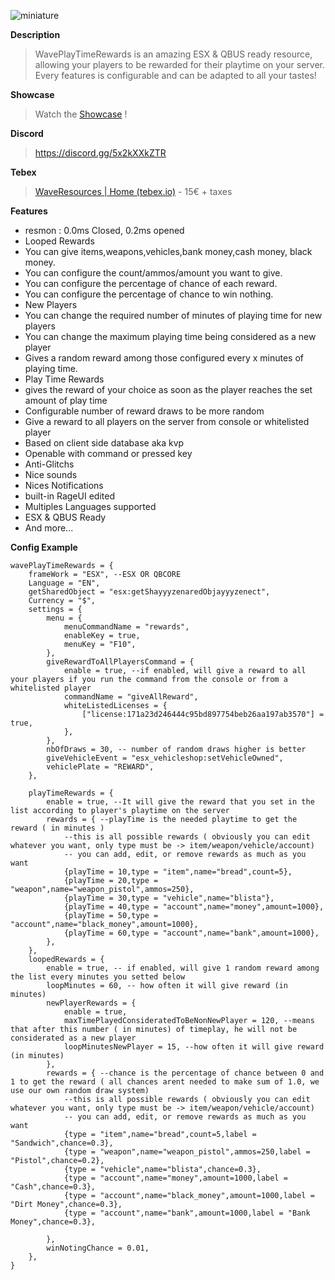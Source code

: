 ![miniature](https://user-images.githubusercontent.com/67419505/147802874-73ac3d84-fa5f-4e83-ade0-04754049aa95.png)

**Description**
> WavePlayTimeRewards is an amazing ESX & QBUS ready resource, allowing your players to be rewarded for their playtime on your server.
> Every features is configurable and can be adapted to all your tastes! 

**Showcase**
> Watch the [Showcase](https://www.youtube.com/watch?v=FnnDBRIFGwI) !

**Discord**
> https://discord.gg/5x2kXXkZTR

**Tebex**
> [WaveResources | Home (tebex.io)](https://waveresources.tebex.io/) - 15€ + taxes

**Features**
* resmon : 0.0ms Closed, 0.2ms opened
* Looped Rewards
 * You can give items,weapons,vehicles,bank money,cash money, black money.
 * You can configure the count/ammos/amount you want to give.
 * You can configure the percentage of chance of each reward.
 * You can configure the percentage of chance to win nothing.
 * New Players
  * You can change the required number of minutes of playing time for new players
  * You can change the maximum playing time being considered as a new player
 * Gives a random reward among those configured every x minutes of playing time.
* Play Time Rewards
 * gives the reward of your choice as soon as the player reaches the set amount of play time
* Configurable number of reward draws to be more random
* Give a reward to all players on the server from console or whitelisted player
* Based on client side database aka kvp
* Openable with command or pressed key
* Anti-Glitchs
* Nice sounds
* Nices Notifications
* built-in RageUI edited
* Multiples Languages supported
* ESX & QBUS Ready
* And more...

**Config Example**
```
wavePlayTimeRewards = {
    frameWork = "ESX", --ESX OR QBCORE
    Language = "EN",
    getSharedObject = "esx:getShayyyzenaredObjayyyzenect",
    Currency = "$",
    settings = {
        menu = {
            menuCommandName = "rewards",
            enableKey = true,
            menuKey = "F10",
        },
        giveRewardToAllPlayersCommand = {
            enable = true, --if enabled, will give a reward to all your players if you run the command from the console or from a whitelisted player
            commandName = "giveAllReward",
            whiteListedLicenses = {
                ["license:171a23d246444c95bd897754beb26aa197ab3570"] = true,
            },
        },
        nbOfDraws = 30, -- number of random draws higher is better
        giveVehicleEvent = "esx_vehicleshop:setVehicleOwned",
        vehiclePlate = "REWARD",
    },

    playTimeRewards = {
        enable = true, --It will give the reward that you set in the list according to player's playtime on the server
        rewards = { --playTime is the needed playtime to get the reward ( in minutes )
            --this is all possible rewards ( obviously you can edit whatever you want, only type must be -> item/weapon/vehicle/account)
            -- you can add, edit, or remove rewards as much as you want
            {playTime = 10,type = "item",name="bread",count=5},
            {playTime = 20,type = "weapon",name="weapon_pistol",ammos=250},
            {playTime = 30,type = "vehicle",name="blista"},
            {playTime = 40,type = "account",name="money",amount=1000},
            {playTime = 50,type = "account",name="black_money",amount=1000},
            {playTime = 60,type = "account",name="bank",amount=1000},
        },
    },
    loopedRewards = {
        enable = true, -- if enabled, will give 1 random reward among the list every minutes you setted below
        loopMinutes = 60, -- how often it will give reward (in minutes)
        newPlayerRewards = {
            enable = true,
            maxTimePlayedConsideratedToBeNonNewPlayer = 120, --means that after this number ( in minutes) of timeplay, he will not be considerated as a new player
            loopMinutesNewPlayer = 15, --how often it will give reward (in minutes)
        },
        rewards = { --chance is the percentage of chance between 0 and 1 to get the reward ( all chances arent needed to make sum of 1.0, we use our own random draw system)
            --this is all possible rewards ( obviously you can edit whatever you want, only type must be -> item/weapon/vehicle/account)
            -- you can add, edit, or remove rewards as much as you want
            {type = "item",name="bread",count=5,label = "Sandwich",chance=0.3},
            {type = "weapon",name="weapon_pistol",ammos=250,label = "Pistol",chance=0.2},
            {type = "vehicle",name="blista",chance=0.3},
            {type = "account",name="money",amount=1000,label = "Cash",chance=0.3},
            {type = "account",name="black_money",amount=1000,label = "Dirt Money",chance=0.3},
            {type = "account",name="bank",amount=1000,label = "Bank Money",chance=0.3},
            
        },
        winNotingChance = 0.01,
    },
}
```

